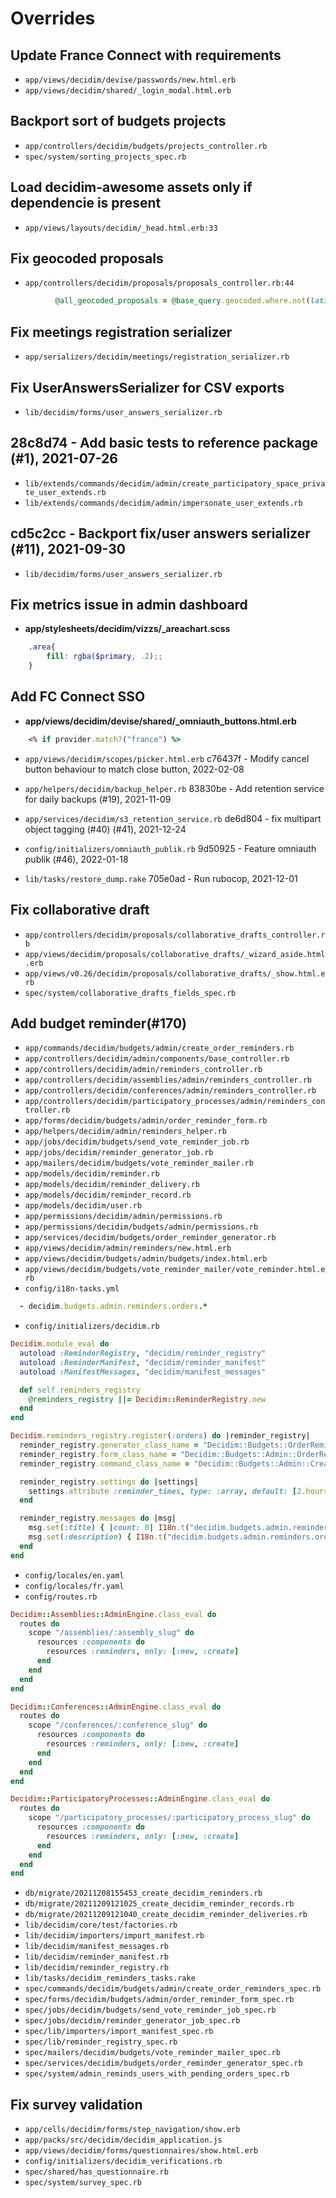# Overrides

## Update France Connect with requirements
* `app/views/decidim/devise/passwords/new.html.erb`
* `app/views/decidim/shared/_login_modal.html.erb`

## Backport sort of budgets projects
* `app/controllers/decidim/budgets/projects_controller.rb`
* `spec/system/sorting_projects_spec.rb`

## Load decidim-awesome assets only if dependencie is present
* `app/views/layouts/decidim/_head.html.erb:33`

## Fix geocoded proposals
* `app/controllers/decidim/proposals/proposals_controller.rb:44`
```ruby
          @all_geocoded_proposals = @base_query.geocoded.where.not(latitude: Float::NAN, longitude: Float::NAN)
```

##  Fix meetings registration serializer
* `app/serializers/decidim/meetings/registration_serializer.rb`
## Fix UserAnswersSerializer for CSV exports
* `lib/decidim/forms/user_answers_serializer.rb`
## 28c8d74 - Add basic tests to reference package (#1), 2021-07-26
* `lib/extends/commands/decidim/admin/create_participatory_space_private_user_extends.rb`
* `lib/extends/commands/decidim/admin/impersonate_user_extends.rb`
##  cd5c2cc - Backport fix/user answers serializer (#11), 2021-09-30
* `lib/decidim/forms/user_answers_serializer.rb`
## Fix metrics issue in admin dashboard
 - **app/stylesheets/decidim/vizzs/_areachart.scss**
```scss
    .area{
        fill: rgba($primary, .2);;
    }
```

## Add FC Connect SSO
 - **app/views/decidim/devise/shared/_omniauth_buttons.html.erb**
```ruby
    <% if provider.match?("france") %>
```

* `app/views/decidim/scopes/picker.html.erb`
c76437f - Modify cancel button behaviour to match close button, 2022-02-08

* `app/helpers/decidim/backup_helper.rb`
83830be - Add retention service for daily backups (#19), 2021-11-09

* `app/services/decidim/s3_retention_service.rb`
de6d804 - fix multipart object tagging (#40) (#41), 2021-12-24

* `config/initializers/omniauth_publik.rb`
9d50925 - Feature omniauth publik (#46), 2022-01-18

* `lib/tasks/restore_dump.rake`
705e0ad - Run rubocop, 2021-12-01

## Fix collaborative draft
* `app/controllers/decidim/proposals/collaborative_drafts_controller.rb`
* `app/views/decidim/proposals/collaborative_drafts/_wizard_aside.html.erb`
* `app/views/v0.26/decidim/proposals/collaborative_drafts/_show.html.erb`
* `spec/system/collaborative_drafts_fields_spec.rb`

## Add budget reminder(#170)
* `app/commands/decidim/budgets/admin/create_order_reminders.rb`
* `app/controllers/decidim/admin/components/base_controller.rb`
* `app/controllers/decidim/admin/reminders_controller.rb`
* `app/controllers/decidim/assemblies/admin/reminders_controller.rb`
* `app/controllers/decidim/conferences/admin/reminders_controller.rb`
* `app/controllers/decidim/participatory_processes/admin/reminders_controller.rb`
* `app/forms/decidim/budgets/admin/order_reminder_form.rb`
* `app/helpers/decidim/admin/reminders_helper.rb`
* `app/jobs/decidim/budgets/send_vote_reminder_job.rb`
* `app/jobs/decidim/reminder_generator_job.rb`
* `app/mailers/decidim/budgets/vote_reminder_mailer.rb`
* `app/models/decidim/reminder.rb`
* `app/models/decidim/reminder_delivery.rb`
* `app/models/decidim/reminder_record.rb`
* `app/models/decidim/user.rb`
* `app/permissions/decidim/admin/permissions.rb`
* `app/permissions/decidim/budgets/admin/permissions.rb`
* `app/services/decidim/budgets/order_reminder_generator.rb`
* `app/views/decidim/admin/reminders/new.html.erb`
* `app/views/decidim/budgets/admin/budgets/index.html.erb`
* `app/views/decidim/budgets/vote_reminder_mailer/vote_reminder.html.erb`
* `config/i18n-tasks.yml`
```ruby
  - decidim.budgets.admin.reminders.orders.*
```
* `config/initializers/decidim.rb`
```ruby
Decidim.module_eval do
  autoload :ReminderRegistry, "decidim/reminder_registry"
  autoload :ReminderManifest, "decidim/reminder_manifest"
  autoload :ManifestMessages, "decidim/manifest_messages"

  def self.reminders_registry
    @reminders_registry ||= Decidim::ReminderRegistry.new
  end
end

Decidim.reminders_registry.register(:orders) do |reminder_registry|
  reminder_registry.generator_class_name = "Decidim::Budgets::OrderReminderGenerator"
  reminder_registry.form_class_name = "Decidim::Budgets::Admin::OrderReminderForm"
  reminder_registry.command_class_name = "Decidim::Budgets::Admin::CreateOrderReminders"

  reminder_registry.settings do |settings|
    settings.attribute :reminder_times, type: :array, default: [2.hours, 1.week, 2.weeks]
  end

  reminder_registry.messages do |msg|
    msg.set(:title) { |count: 0| I18n.t("decidim.budgets.admin.reminders.orders.title", count: count) }
    msg.set(:description) { I18n.t("decidim.budgets.admin.reminders.orders.description") }
  end
end
```
* `config/locales/en.yaml`
* `config/locales/fr.yaml`
* `config/routes.rb`
```ruby
Decidim::Assemblies::AdminEngine.class_eval do
  routes do
    scope "/assemblies/:assembly_slug" do
      resources :components do
        resources :reminders, only: [:new, :create]
      end
    end
  end
end

Decidim::Conferences::AdminEngine.class_eval do
  routes do
    scope "/conferences/:conference_slug" do
      resources :components do
        resources :reminders, only: [:new, :create]
      end
    end
  end
end

Decidim::ParticipatoryProcesses::AdminEngine.class_eval do
  routes do
    scope "/participatory_processes/:participatory_process_slug" do
      resources :components do
        resources :reminders, only: [:new, :create]
      end
    end
  end
end
```
* `db/migrate/20211208155453_create_decidim_reminders.rb`
* `db/migrate/20211209121025_create_decidim_reminder_records.rb`
* `db/migrate/20211209121040_create_decidim_reminder_deliveries.rb`
* `lib/decidim/core/test/factories.rb`
* `lib/decidim/importers/import_manifest.rb`
* `lib/decidim/manifest_messages.rb`
* `lib/decidim/reminder_manifest.rb`
* `lib/decidim/reminder_registry.rb`
* `lib/tasks/decidim_reminders_tasks.rake`
* `spec/commands/decidim/budgets/admin/create_order_reminders_spec.rb`
* `spec/forms/decidim/budgets/admin/order_reminder_form_spec.rb`
* `spec/jobs/decidim/budgets/send_vote_reminder_job_spec.rb`
* `spec/jobs/decidim/reminder_generator_job_spec.rb`
* `spec/lib/importers/import_manifest_spec.rb`
* `spec/lib/reminder_registry_spec.rb`
* `spec/mailers/decidim/budgets/vote_reminder_mailer_spec.rb`
* `spec/services/decidim/budgets/order_reminder_generator_spec.rb`
* `spec/system/admin_reminds_users_with_pending_orders_spec.rb`

## Fix survey validation
* `app/cells/decidim/forms/step_navigation/show.erb`
* `app/packs/src/decidim/decidim_application.js`
* `app/views/decidim/forms/questionnaires/show.html.erb`
* `config/initializers/decidim_verifications.rb`
* `spec/shared/has_questionnaire.rb`
* `spec/system/survey_spec.rb`
